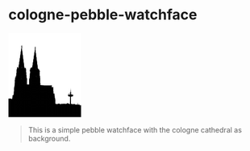 # cologne-pebble-watchface

![Background Image](https://raw.githubusercontent.com/stetro/cologne-pebble-watchface/master/resources/images/pebble_back.png) 

> This is a simple pebble watchface with the cologne cathedral as background. 
